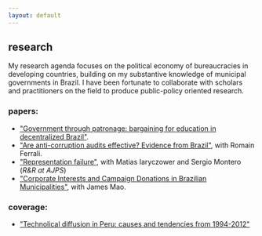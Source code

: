 ```yaml
---
layout: default
---
```


## research

My research agenda focuses on the political economy of bureaucracies in developing countries, building on my substantive knowledge of municipal governments in Brazil. I have been fortunate to collaborate with scholars and practitioners on the field to produce public-policy oriented research.

### papers:

- ["Government through patronage: bargaining for education in decentralized Brazil"](/files/papers/patronage_education.pdf).
- ["Are anti-corruption audits effective? Evidence from Brazil"](/files/papers/corrupt_audit.pdf), with Romain Ferrali.
- ["Representation failure"](/files/papers/representation_failure.pdf), with Matias Iaryczower and Sergio Montero (*R&R at AJPS*)
- ["Corporate Interests and Campaign Donations in Brazilian Municipalities"](/files/papers/campaign_portfolio.pdf), with James Mao.

### coverage:

- ["Technolical diffusion in Peru: causes and tendencies from 1994-2012"](http://cies.org.pe/sites/default/files/files/articulos/economiaysociedad/mt5-innovacion_cenagro_2-7-15.pdf)